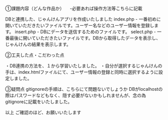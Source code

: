 ①課題内容（どんな作品か） 　-必要あれば操作方法等こちらに記載

DBと連携した、じゃんけんアプリを作成いたしました
index.php - 一番初めに開いていただきたいファイルです。ユーザー名などのユーザー情報を登録します。
insert.php - DBにデータを送信するためのファイルです。
select.php - 一番最後に開いていただきたいファイルです。DBから取得したデータを表示し、じゃんけんの結果を表示します。

②工夫した点・こだわった点 

・DB連携の方法を、１から学習いたしました。
・自分が選択するじゃんけんの手は、index.htmlファイルにて、ユーザー情報の登録と同時に選択するように設定しました。

③疑問点 
gitignoreの手順は、こちらにて問題ないでしょうか 
DBがlocalhostの際はパスワードなどもなく、隠す必要がないかもしれませんが、念の為gitignoreに記載をいたしました。

以上 ご確認のほど、お願いいたします

